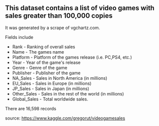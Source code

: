 ## This dataset contains a list of video games with sales greater than 100,000 copies

It was generated by a scrape of vgchartz.com.

Fields include

- Rank - Ranking of overall sales
- Name - The games name
- Platform - Platform of the games release (i.e. PC,PS4, etc.)
- Year - Year of the game's release
- Genre - Genre of the game
- Publisher - Publisher of the game
- NA_Sales - Sales in North America (in millions)
- EU_Sales - Sales in Europe (in millions)
- JP_Sales - Sales in Japan (in millions)
- Other_Sales - Sales in the rest of the world (in millions)
- Global_Sales - Total worldwide sales.


There are 16,598 records

source: https://www.kaggle.com/gregorut/videogamesales

